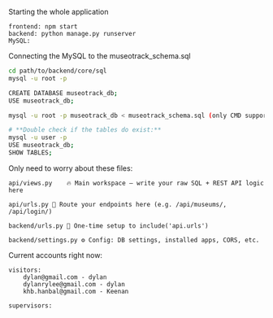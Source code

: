 Starting the whole application

```
frontend: npm start
backend: python manage.py runserver
MySQL: 
```

Connecting the MySQL to the museotrack_schema.sql

```bash
cd path/to/backend/core/sql
mysql -u root -p

CREATE DATABASE museotrack_db;
USE museotrack_db;

mysql -u root -p museotrack_db < museotrack_schema.sql (only CMD supports this)

# **Double check if the tables do exist:**
mysql -u user -p
USE museotrack_db;
SHOW TABLES;
```

Only need to worry about these files:

```
api/views.py	🔥 Main workspace — write your raw SQL + REST API logic here

api/urls.py	📍 Route your endpoints here (e.g. /api/museums/, /api/login/)

backend/urls.py	🔗 One-time setup to include('api.urls')

backend/settings.py	⚙️ Config: DB settings, installed apps, CORS, etc.
```

Current accounts right now:

```
visitors:
	dylan@gmail.com - dylan
	dylanrylee@gmail.com - dylan
	khb.hanbal@gmail.com - Keenan
	
supervisors:
```